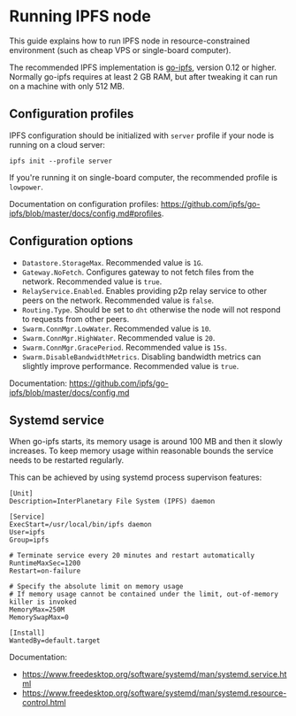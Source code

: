 # Running IPFS node

This guide explains how to run IPFS node in resource-constrained environment (such as cheap VPS or single-board computer).

The recommended IPFS implementation is [go-ipfs](https://github.com/ipfs/go-ipfs), version 0.12 or higher. Normally go-ipfs requires at least 2 GB RAM, but after tweaking it can run on a machine with only 512 MB.

## Configuration profiles

IPFS configuration should be initialized with `server` profile if your node is running on a cloud server:

```
ipfs init --profile server
```

If you're running it on single-board computer, the recommended profile is `lowpower`.

Documentation on configuration profiles: https://github.com/ipfs/go-ipfs/blob/master/docs/config.md#profiles.

## Configuration options

- `Datastore.StorageMax`. Recommended value is `1G`.
- `Gateway.NoFetch`. Configures gateway to not fetch files from the network. Recommended value is `true`.
- `RelayService.Enabled`. Enables providing p2p relay service to other peers on the network. Recommended value is `false`.
- `Routing.Type`. Should be set to `dht` otherwise the node will not respond to requests from other peers.
- `Swarm.ConnMgr.LowWater`. Recommended value is `10`.
- `Swarm.ConnMgr.HighWater`. Recommended value is `20`.
- `Swarm.ConnMgr.GracePeriod`. Recommended value is `15s`.
- `Swarm.DisableBandwidthMetrics`. Disabling bandwidth metrics can slightly improve performance. Recommended value is `true`.

Documentation: https://github.com/ipfs/go-ipfs/blob/master/docs/config.md

## Systemd service

When go-ipfs starts, its memory usage is around 100 MB and then it slowly increases. To keep memory usage within reasonable bounds the service needs to be restarted regularly.

This can be achieved by using systemd process supervison features:

```
[Unit]
Description=InterPlanetary File System (IPFS) daemon

[Service]
ExecStart=/usr/local/bin/ipfs daemon
User=ipfs
Group=ipfs

# Terminate service every 20 minutes and restart automatically
RuntimeMaxSec=1200
Restart=on-failure

# Specify the absolute limit on memory usage
# If memory usage cannot be contained under the limit, out-of-memory killer is invoked
MemoryMax=250M
MemorySwapMax=0

[Install]
WantedBy=default.target
```

Documentation:

- https://www.freedesktop.org/software/systemd/man/systemd.service.html
- https://www.freedesktop.org/software/systemd/man/systemd.resource-control.html
